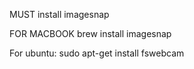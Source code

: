 MUST install imagesnap

FOR MACBOOK
brew install imagesnap

For ubuntu:
sudo apt-get install fswebcam